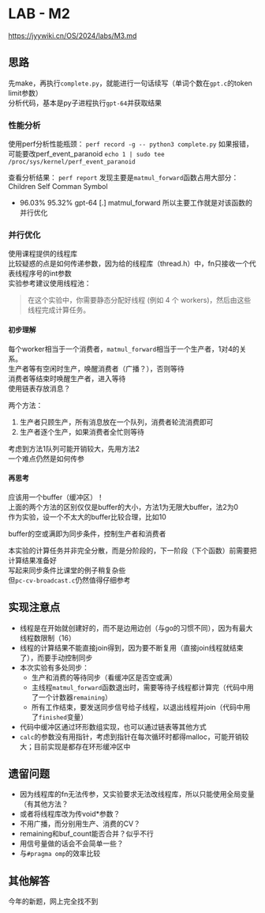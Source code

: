 # LAB - M2
https://jyywiki.cn/OS/2024/labs/M3.md  

## 思路
先make，再执行`complete.py`，就能进行一句话续写（单词个数在`gpt.c`的token limit参数）  
分析代码，基本是py子进程执行`gpt-64`并获取结果  

### 性能分析
使用perf分析性能瓶颈：
`perf record -g -- python3 complete.py` 
如果报错，可能要改perf_event_paranoid
`echo 1 | sudo tee /proc/sys/kernel/perf_event_paranoid`

查看分析结果：
`perf report`
发现主要是`matmul_forward`函数占用大部分：  
  Children      Self  Comman  Symbol
+   96.03%    95.32%  gpt-64  [.] matmul_forward
所以主要工作就是对该函数的并行优化

### 并行优化

使用课程提供的线程库  
比较疑惑的点是如何传递参数，因为给的线程库（thread.h）中，fn只接收一个代表线程序号的int参数  
实验参考建议使用线程池：
> 在这个实验中，你需要静态分配好线程 (例如 4 个 workers)，然后由这些线程完成计算任务。

#### 初步理解
每个worker相当于一个消费者，`matmul_forward`相当于一个生产者，1对4的关系。  
生产者等有空闲时生产，唤醒消费者（广播？），否则等待  
消费者等结束时唤醒生产者，进入等待  
使用链表存放消息？  

两个方法：
1. 生产者只顾生产，所有消息放在一个队列，消费者轮流消费即可
2. 生产者逐个生产，如果消费者全忙则等待

考虑到方法1队列可能开销较大，先用方法2  
一个难点仍然是如何传参

#### 再思考
应该用一个buffer（缓冲区）！  
上面的两个方法的区别仅仅是buffer的大小，方法1为无限大buffer，法2为0  
作为实验，设一个不太大的buffer比较合理，比如10  
  
buffer的空或满即为同步条件，控制生产者和消费者  
  
本实验的计算任务并非完全分散，而是分阶段的，下一阶段（下个函数）前需要把计算结果准备好  
写起来同步条件比课堂的例子稍复杂些  
但`pc-cv-broadcast.c`仍然值得仔细参考  

## 实现注意点
- 线程是在开始就创建好的，而不是边用边创（与go的习惯不同），因为有最大线程数限制（16）
- 线程的计算结果不能直接join得到，因为要不断复用（直接join线程就结束了），而要手动控制同步
- 本次实验有多处同步：
  - 生产和消费的等待同步（看缓冲区是否空或满）
  - 主线程`matmul_forward`函数退出时，需要等待子线程都计算完（代码中用了一个计数器`remaining`）
  - 所有工作结束，要发送同步信号给子线程，以退出线程并join（代码中用了`finished`变量）
- 代码中缓冲区通过环形数组实现，也可以通过链表等其他方式
- `calc`的参数没有用指针，考虑到指针在每次循环时都得malloc，可能开销较大；目前实现是都存在环形缓冲区中

## 遗留问题
- 因为线程库的fn无法传参，又实验要求无法改线程库，所以只能使用全局变量（有其他方法？
- 或者将线程库改为传void*参数？
- 不用广播，而分别用生产、消费的CV？
- remaining和buf_count能否合并？似乎不行
- 用信号量做的话会不会简单一些？
- 与`#pragma omp`的效率比较

## 其他解答
今年的新题，网上完全找不到
